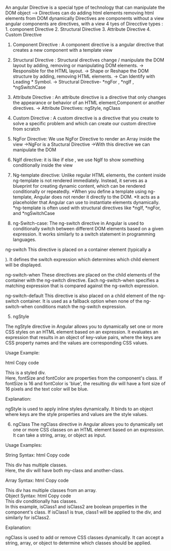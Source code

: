 An angular Directive is a special type of technology that can manipulate the DOM object -->
 Directives can do adding html elements removing html elements from DOM dynamically
  Directives are components without a view
   angular components are directives, with a view
  4 tyes of Direcctive types : 1. component Directive 2. Structural Directive 3. Attribute Directive 4. Custom Directive
 1. Component Directive : A component directive is a angular directive that creates a new component with a template view
 2. Structural Directive : Structural directives change / manipulate the DOM layout by adding, removing or manipulating DOM elements.
-> Responsible for the HTML layout.
-> Shape or Reshape the DOM structure by adding, removing HTML elements.
-> Can Identify with Leading * Symbol.
-> Structural Directive- *ngFor , *ngIf , *ngSwitchCase
3. Attribute Directive : An attribute directive is a directive that only changes the appearance or behavior of an HTML element,Component or another directives.
-> Attribute Directives:
  ngStyle, ngClass
 4. Custom Directive : A custom directive is a directive that you create to solve a specific problem and which can create our custom directive from scratch


1. NgFor Directive: We use NgFor Directive to render an Array inside the view
->NgFor is a Stuctural Directive
->With this directive we can manipulate the DOM

2. NgIf directive: it is like if else , we use NgIf to show something conditionally inside the view


3. Ng-template directive: Unlike regular HTML elements, the content inside ng-template is not rendered immediately. Instead, it serves as a blueprint for creating dynamic content, which can be rendered conditionally or repeatedly.
*When you define a template using ng-template, Angular does not render it directly to the DOM.
*It acts as a placeholder that Angular can use to instantiate elements dynamically.
*ng-template is often used with structural directives like *ngIf, *ngFor, and *ngSwitchCase

4. ng-Switch-case: The ng-switch directive in Angular is used to conditionally switch between different DOM elements based on a given expression. It works similarly to a switch statement in programming languages.

ng-switch
This directive is placed on a container element (typically a <div>). It defines the switch expression which determines which child element will be displayed.

ng-switch-when
These directives are placed on the child elements of the container with the ng-switch directive. Each ng-switch-when specifies a matching expression that is compared against the ng-switch expression.

ng-switch-default
This directive is also placed on a child element of the ng-switch container. It is used as a fallback option when none of the ng-switch-when conditions match the ng-switch expression.

5. ngStyle

The ngStyle directive in Angular allows you to dynamically set one or more CSS styles on an HTML element based on an expression. It evaluates an expression that results in an object of key-value pairs, where the keys are CSS property names and the values are corresponding CSS values.

Usage Example:

html
Copy code
<div [ngStyle]="{'font-size.px': fontSize, 'color': fontColor}">
  This is a styled div.
</div>
Here, fontSize and fontColor are properties from the component's class. If fontSize is 16 and fontColor is 'blue', the resulting div will have a font size of 16 pixels and the text color will be blue.

Explanation:

ngStyle is used to apply inline styles dynamically.
It binds to an object where keys are the style properties and values are the style values.

6. ngClass
The ngClass directive in Angular allows you to dynamically set one or more CSS classes on an HTML element based on an expression. It can take a string, array, or object as input.

Usage Examples:

String Syntax:
html
Copy code
<div [ngClass]="'my-class another-class'">
  This div has multiple classes.
</div>
Here, the div will have both my-class and another-class.

Array Syntax:
html
Copy code
<div [ngClass]="['class1', 'class2', 'class3']">
  This div has multiple classes from an array.
</div>
Object Syntax:
html
Copy code
<div [ngClass]="{'class1': isClass1, 'class2': isClass2}">
  This div conditionally has classes.
</div>
In this example, isClass1 and isClass2 are boolean properties in the component's class. If isClass1 is true, class1 will be applied to the div, and similarly for isClass2.

Explanation:

ngClass is used to add or remove CSS classes dynamically.
It can accept a string, array, or object to determine which classes should be applied.

